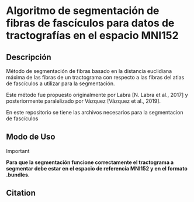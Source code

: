 # Algoritmo de segmentación de fibras de fascículos para datos de tractografías en el espacio MNI152

## Descripción

Método de segmentación de fibras basado en la distancia euclidiana máxima de las fibras de un tractograma con respecto a las fibras del atlas de fascículos a utilizar para la segmentación.

Este método fue propuesto originalmente por Labra [N. Labra et al., 2017] y posteriormente paralelizado por Vázquez [Vázquez et al., 2019].


En este repositorio se tiene las archivos necesarios para la segmentacion de fascículos 

## Modo de Uso

> [!IMPORTANT]  
> **Para que la segmentación funcione correctamente el tractograma a segmentar debe estar en el espacio de referencia MNI152 y en el formato .bundles.**




## Citation